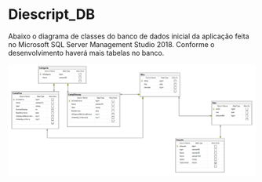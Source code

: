 # Diescript_DB

Abaixo o diagrama de classes do banco de dados inicial da aplicação feita no Microsoft SQL Server Management Studio 2018. Conforme o desenvolvimento haverá mais tabelas no banco.

![](src/assets/images/diescript_db.PNG)
